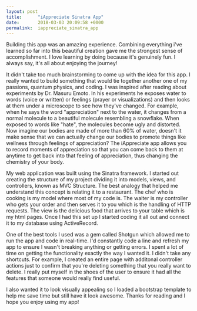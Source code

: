 ```yaml
---
layout: post
title:      "iAppreciate Sinatra App"
date:       2018-03-03 20:09:58 +0000
permalink:  iappreciate_sinatra_app
---
```



Building this app was an amazing experience. Combining everything i've learned so far into this beautiful creation gave me the strongest sense of accomplishment. I love learning by doing because it's genuinely fun. I always say, it's all about enjoying the journey!

It didn't take too much brainstorming to come up with the idea for this app. I really wanted to build something that would tie together another one of my passions, quantum physics, and coding. I was inspired after reading about experiments by Dr. Masuru Emoto. In his experiments he exposes water to words (voice or written) or feelings (prayer or visualizations) and then looks at them under a microscope to see how they've changed. For example, when he says the word "appreciation" next to the water, it changes from a normal molecule to a beautiful molecule resembling a snowflake. When exposed to words like "hate", the molecules become ugly and distorted. Now imagine our bodies are made of more than 60% of water, doesn't it make sense that we can actually change our bodies to promote things like wellness through feelings of appreciation? The iAppreciate app allows you to record moments of appreciation so that you can come back to them at anytime to get back into that feeling of appreciation, thus changing the chemistry of your body. 

My web application was built using the Sinatra framework. I started out creating the structure of my project dividing it into models, views, and controllers, known as MVC Structure. The best analogy that helped me understand this concept is relating it to a restaurant.  The chef who is cooking is my model where most of my code is. The waiter is my controller who gets your order and then serves it to you which is the handling of HTTP requests. The view is the delicious food that arrives to your table which is my html pages. Once I had this set up I started coding it all out and connect it to my database using ActiveRecord. 

One of the best tools I used was a gem called Shotgun which allowed me to run the app and code in real-time. I'd constantly code a line and refresh my app to ensure I wasn't breaking anything or getting errors. I spent a lot of time on getting the functionality exactly the way I wanted it. I didn't take any shortcuts. For example, I created an entire page with additonal controller actions just to confirm that you're deleting something that you really want to delete. I really put myself in the shoes of the user to ensure it had all the features that someone would really find useful. 

I also wanted it to look visually appealing so I loaded a bootstrap template to help me save time but still have it look awesome. Thanks for reading and I hope you enjoy using my app! 

